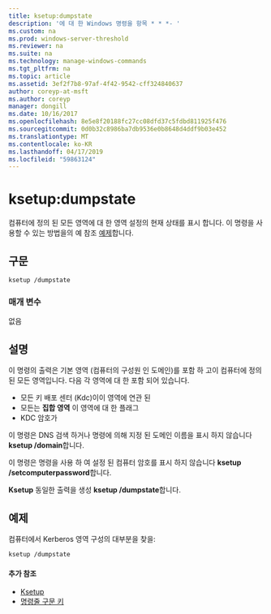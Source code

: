 ```yaml
---
title: ksetup:dumpstate
description: '에 대 한 Windows 명령을 항목 * * *- '
ms.custom: na
ms.prod: windows-server-threshold
ms.reviewer: na
ms.suite: na
ms.technology: manage-windows-commands
ms.tgt_pltfrm: na
ms.topic: article
ms.assetid: 3ef2f7b8-97af-4f42-9542-cff324840637
author: coreyp-at-msft
ms.author: coreyp
manager: dongill
ms.date: 10/16/2017
ms.openlocfilehash: 8e5e8f20188fc27cc08dfd37c5fdbd811925f476
ms.sourcegitcommit: 0d0b32c8986ba7db9536e0b8648d4ddf9b03e452
ms.translationtype: MT
ms.contentlocale: ko-KR
ms.lasthandoff: 04/17/2019
ms.locfileid: "59863124"
---
```

# <a name="ksetupdumpstate"></a>ksetup:dumpstate



컴퓨터에 정의 된 모든 영역에 대 한 영역 설정의 현재 상태를 표시 합니다. 이 명령을 사용할 수 있는 방법을의 예 참조 [예제](#BKMK_Examples)합니다.

## <a name="syntax"></a>구문

```
ksetup /dumpstate
```

### <a name="parameters"></a>매개 변수

없음

## <a name="remarks"></a>설명

이 명령의 출력은 기본 영역 (컴퓨터의 구성원 인 도메인)를 포함 하 고이 컴퓨터에 정의 된 모든 영역입니다. 다음 각 영역에 대 한 포함 되어 있습니다.
-   모든 키 배포 센터 (Kdc)이이 영역에 연관 된
-   모든는 **집합 영역** 이 영역에 대 한 플래그
-   KDC 암호가

이 명령은 DNS 검색 하거나 명령에 의해 지정 된 도메인 이름을 표시 하지 않습니다 **ksetup /domain**합니다.

이 명령은 명령을 사용 하 여 설정 된 컴퓨터 암호를 표시 하지 않습니다 **ksetup /setcomputerpassword**합니다.

**Ksetup** 동일한 출력을 생성 **ksetup /dumpstate**합니다.

## <a name="BKMK_Examples"></a>예제

컴퓨터에서 Kerberos 영역 구성의 대부분을 찾을:
```
ksetup /dumpstate
```

#### <a name="additional-references"></a>추가 참조

-   [Ksetup](ksetup.md)
-   [명령줄 구문 키](command-line-syntax-key.md)